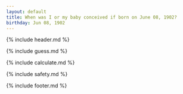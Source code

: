 ```yaml
---
layout: default
title: When was I or my baby conceived if born on June 08, 1902?
birthday: Jun 08, 1902
---
```


{% include header.md %}

{% include guess.md %}

{% include calculate.md %}

{% include safety.md %}

{% include footer.md %}




